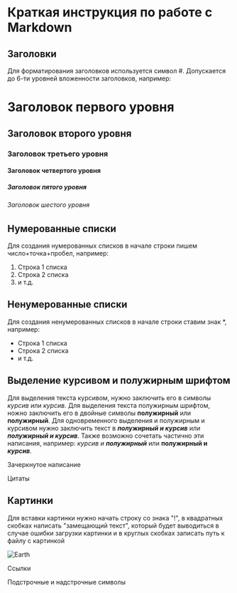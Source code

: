 # Краткая инструкция по работе с Markdown

## Заголовки

Для форматирования заголовков используется символ #. Допускается до 6-ти уровней вложенности заголовков, например:
# Заголовок первого уровня
## Заголовок второго уровня
### Заголовок третьего уровня
#### Заголовок четвертого уровня
##### Заголовок пятого уровня
###### Заголовок шестого уровня

## Нумерованные списки

Для создания нумерованных списков в начале строки пишем число+точка+пробел, например:
1. Строка 1 списка
2. Строка 2 списка
3. и т.д.

## Ненумерованные списки

Для создания ненумерованных списков в начале строки ставим знак *, например:
*  Строка 1 списка
* Строка 2 списка
* и т.д.

## Выделение курсивом и полужирным шрифтом
Для выделения текста курсивом, нужно заключить его в символы *курсив* или _курсив_.
Для выделения текста полужирным шрифтом, ножно заключить его в двойные символы **полужирный** или __полужирный__.
Для одновременного выделения и полужирным и курсивом нужно заключить текст в ***полужирный и курсив*** или ___полужирный и курсив___.
Также возможно сочетать частично эти написания, например: *курсив и **полужирный*** или **полужирный и *курсив***.

Зачеркнутое написание

Цитаты

## Картинки
 Для вставки картинки нужно начать строку со знака "!", в квадратных скобках написать "замещающий текст", который будет выводиться в случае ошибки загрузки картинки и в круглых скобках записать путь к файлу с картинкой

 ![Earth](Earth.jpg)

Ссылки

Подстрочные и надстрочные символы